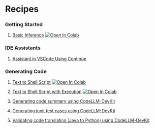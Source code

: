 # Recipes

### Getting Started
1. [Basic Inference](Getting_Started_with_Granite_Code.ipynb)
   <a target="_blank" href="https://colab.research.google.com/github/ibm-granite-community/granite-code-cookbook/blob/main/recipes/Getting_Started_with_Granite_Code.ipynb">
   <img src="https://colab.research.google.com/assets/colab-badge.svg" alt="Open In Colab"/>
   </a>

### IDE Assistants
1. [Assistant in VSCode Using Continue](Continue_VSCode/)


### Generating Code
1. [Text to Shell Script](Text_to_Shell/)
   <a target="_blank" href="https://colab.research.google.com/github/ibm-granite-community/granite-code-cookbook/blob/main/recipes/Text_to_Shell/Text_to_Shell.ipynb">
   <img src="https://colab.research.google.com/assets/colab-badge.svg" alt="Open In Colab"/>
   </a>
1. [Text to Shell Script with Execution](Text_to_Shell_Exec/)
   <a target="_blank" href="https://colab.research.google.com/github/ibm-granite-community/granite-code-cookbook/blob/main/recipes/Text_to_Shell_Exec/Text_to_Shell_Exec.ipynb">
   <img src="https://colab.research.google.com/assets/colab-badge.svg" alt="Open In Colab"/>
   </a>
1. [Generating code summary using CodeLLM-DevKit](CodeLLM_DevKit/code_summarization.ipynb)

1. [Generating junit test cases using CodeLLM-DevKit](CodeLLM_DevKit/generate_unit_tests.ipynb)

1. [Validating code translation (Java to Python) using CodeLLM-DevKit](CodeLLM_DevKit/validating_code_translation.ipynb)
 

